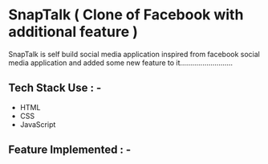 # SnapTalk ( Clone of Facebook with additional feature )

<p>SnapTalk is self build social media application inspired from facebook social media application and added some new feature to it.......................... </p>

## Tech Stack Use : -

  - HTML
  - CSS
  - JavaScript
  
## Feature Implemented : -


